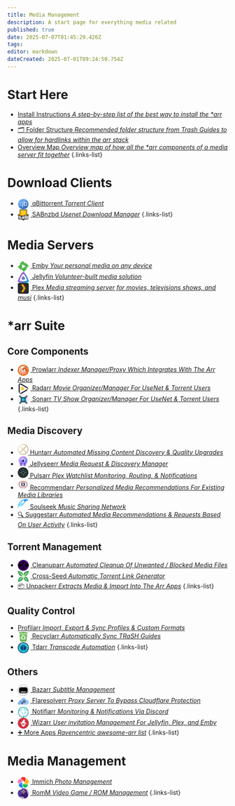 ```yaml
---
title: Media Management
description: A start page for everything media related
published: true
date: 2025-07-07T01:45:29.426Z
tags: 
editor: markdown
dateCreated: 2025-07-01T09:24:50.754Z
---
```


# Start Here
- [<span class="mdi mdi-format-list-numbered"></span> Install Instructions *A step-by-step list of the best way to install the \*arr apps*](/InstallInstructions)
- [🗂️ Folder Structure *Recommended folder structure from Trash Guides to allow for hardlinks within the arr stack*](/Folder-Structure)
- [<span class="mdi mdi-map"></span> Overview Map *Overview map of how all the \*arr components of a media server fit together*](/OverviewMap)
{.links-list}


# Download Clients
- [<img src="/qbittorrent.png" width="25" style="vertical-align:middle;margin-right:4px"> qBittorrent *Torrent Client*](/qBittorrent)
- [<img src="/sabnzbd.png" width="25" style="vertical-align:middle;margin-right:4px"> SABnzbd *Usenet Download Manager*](/sabnzbd)
{.links-list}

# Media Servers
- [<img src="/emby.png" width="25" style="vertical-align:middle;margin-right:4px"> Emby *Your personal media on any device*](/Emby)
- [<img src="/jellyfin.png" width="25" style="vertical-align:middle;margin-right:4px"> Jellyfin *Volunteer-built media solution*](/jellyfin)
- [<img src="/plex.png" width="25" style="vertical-align:middle;margin-right:4px"> Plex  *Media streaming server for movies, televisions shows, and musi*](/plex)
{.links-list}

# \*arr Suite
## Core Components
- [<img src="/prowlarr.png" width="25" style="vertical-align:middle;margin-right:4px"> Prowlarr *Indexer Manager/Proxy Which Integrates With The Arr Apps*](/Prowlarr)
- [<img src="/radarr.png" width="25" style="vertical-align:middle;margin-right:4px"> Radarr *Movie Organizer/Manager For UseNet & Torrent Users*](/radarr)
- [<img src="/sonarr.png" width="25" style="vertical-align:middle;margin-right:4px"> Sonarr *TV Show Organizer/Manager For UseNet & Torrent Users*](/Sonarr)
{.links-list}

## Media Discovery
- [<img src="/huntarr.png" alt="Huntarr" width="24"> Huntarr *Automated Missing Content Discovery & Quality Upgrades*](/huntarr)
- [<img src="/jellyseerr.png" alt="Jellyseerr" width="24"> Jellyseerr *Media Request & Discovery Manager*](/Jellyseerr)
- [<img src="/pulsarr.png" alt="Pulsarr" width="24"> Pulsarr *Plex Watchlist Monitoring, Routing, & Notifications*](/pulsarr)
- [<img src="/recommendarr.png" alt="Recommendarr" width="24"> Recommendarr *Personalized Media Recommendations For Existing Media Libraries*](/recommendarr)
- [<img src="/slskd.png" alt="Soulseek" width="24"> Soulseek *Music Sharing Network*](/soulseek)
- [🔍 Suggestarr *Automated Media Recommendations & Requests Based On User Activity*](/suggestarr)
{.links-list}


## Torrent Management
- [<img src="/cleanuparr.png" width="25" style="vertical-align:middle;margin-right:4px"> Cleanuparr *Automated Cleanup Of Unwanted / Blocked Media Files*](/cleanuparr)
- [<img src="/cross-seed.png" width="25" style="vertical-align:middle;margin-right:4px"> Cross-Seed *Automatic Torrent Link Generator*](/crossseed)
- [📦 Unpackerr *Extracts Media & Import Into The Arr Apps*](/Unpackerr)
{.links-list}

## Quality Control
- [<span class="mdi mdi-tune-vertical-variant"></span> Profilarr *Import, Export & Sync Profiles & Custom Formats*](/profilarr)
- [<img src="/recyclarr.png" width="25" style="vertical-align:middle;margin-right:4px"> Recyclarr *Automatically Sync TRaSH Guides*](/Recyclarr)
- [<img src="/tdarr.png" width="25" style="vertical-align:middle;margin-right:4px"> Tdarr *Transcode Automation*](/tdarr)
{.links-list}

## Others

- [<img src="/bazarr.png" width="25" style="vertical-align:middle;margin-right:4px"> Bazarr *Subtitle Management*](/bazarr)
- [<img src="/flaresolverr.png" width="25" style="vertical-align:middle;margin-right:4px"> Flaresolverr *Proxy Server To Bypass Cloudflare Protection*](/Flaresolverr)
- [<img src="/notifiarr.png" width="25" style="vertical-align:middle;margin-right:4px"> Notifiarr *Monitoring & Notifications Via Discord*](/notifiarr)
- [<img src="/wizarr.png" width="25" style="vertical-align:middle;margin-right:4px"> Wizarr *User invitation Management For Jellyfin, Plex, and Emby*](/wizarr)
- [➕ More Apps *Ravencentric awesome-arr list*](/ravencentric)
{.links-list}

# Media Management
- [<img src="/immich.png" width="25" style="vertical-align:middle;margin-right:4px"> Immich *Photo Management*](/immich)
- [<img src="/romm.png" width="25" style="vertical-align:middle;margin-right:4px"> RomM *Video Game / ROM Management*](/romm)
{.links-list}

